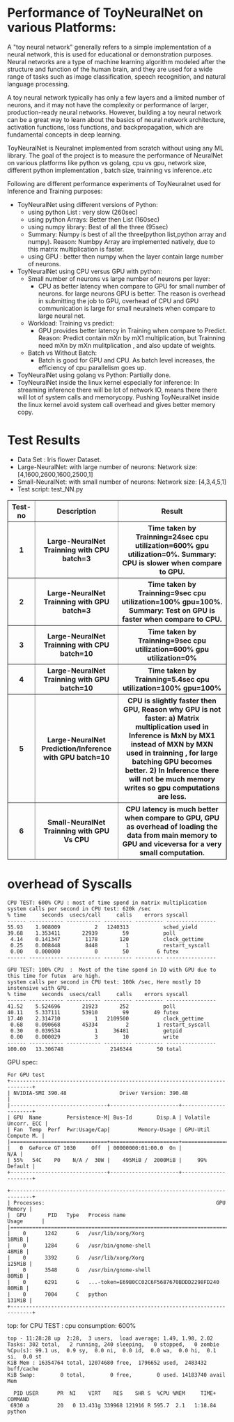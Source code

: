  
# Performance of ToyNeuralNet on various Platforms:
A "toy neural network" generally refers to a simple implementation of a neural network, this is used for educational or demonstration purposes. Neural networks are a type of machine learning algorithm modeled after the structure and function of the human brain, and they are used for a wide range of tasks such as image classification, speech recognition, and natural language processing.

A toy neural network typically has only a few layers and a limited number of neurons, and it may not have the complexity or performance of larger, production-ready neural networks. However, building a toy neural network can be a great way to learn about the basics of neural network architecture, activation functions, loss functions, and backpropagation, which are fundamental concepts in deep learning.

ToyNeuralNet is Neuralnet implemented from scratch without using any ML library. The goal of the project is to measure the performance of NeuralNet on various platforms like python vs golang, cpu vs gpu, network size, different python implementation , batch size, trainning vs inference..etc

Following are different performance experiments of ToyNeuralnet used for Inference and Training purposes:

- ToyNeuralNet using different versions of Python:
    - using python List : very slow (260sec)
    - using python Arrays: Better then List (160sec)
    - using numpy library: Best of all the three (95sec) 
    - Summary: Numpy is best of all the three(python list,python array and numpy). Reason: Numbpy Array are implemented natively, due to this matrix multiplication is faster.
    - using GPU : better then numpy when the layer contain large number of neurons.
- ToyNeuralNet using CPU versus GPU with python:
    - Small number of neurons vs large number of neurons per layer:
      -  CPU as better latency when compare to GPU for small number of neurons. for large neurons GPU is better. The reason is overhead in submitting the job to GPU, overhead of CPU and GPU communication is large for small neuralnets when compare to large neural net.
    - Workload: Training vs predict:  
      -  GPU provides better latency in Training  when compare to Predict. Reason: Predict contain mXn by mX1 multiplication, but Trainning need mXn by mXn mulitplication , and also update of weights.
    -  Batch vs Without Batch: 
    	 - Batch is good for GPU and CPU. As batch level increases, the efficiency of cpu parallelism goes up.  
- ToyNeuralNet using golang vs Python: Partially done.
- ToyNeuralNet inside the linux kernel especially for inference: In streaming inference  there will be lot of network IO, means there there will lot of system calls and memorycopy. Pushing ToyNeuralNet inside the linux kernel avoid system call overhead and gives better memory copy.  
    

# Test Results 

- Data Set : Iris flower Dataset.
- Large-NeuralNet:  with large number of neurons: Network size: [4,1600,2600,1600,2500,1]
- Small-NeuralNet:  with small number of neurons: Network size: [4,3,4,5,1]
- Test script: test_NN.py

 
<table border=1>
<thead>
<tr>
<th>Test-no</th>
<th>Description</th>
<th>Result</th>
</tr>
<tr>
<th>1</th>
<th> Large-NeuralNet Trainning with CPU batch=3
   </th>
<th>Time taken by Trainning=24sec  cpu utilization=600% gpu utilization=0%.  Summary: CPU is slower when compare to GPU.</th>
</tr>
<tr>
<th>2</th>
<th> Large-NeuralNet Trainning with GPU batch=3
</th>
<th>Time taken by Trainning=9sec 
 cpu utilization=100% gpu=100%. Summary: Test on GPU is faster when compare to CPU. 
</th>
</tr>

<tr>
<th>3</th>
<th>Large-NeuralNet Trainning with CPU batch=10
   </th>
<th>Time taken by Trainning=9sec  cpu utilization=600% gpu utilization=0%</th>
</tr>
<tr>
<th>4</th>
<th>Large-NeuralNet Trainning with GPU batch=10
</th>
<th>Time taken by Trainning=5.4sec 
 cpu utilization=100% gpu=100%
</th>
</tr>
<tr>
<th>5</th>
<th>Large-NeuralNet Prediction/Inference with GPU batch=10
</th>
<th>  CPU is slightly faster then GPU, Reason why GPU is not faster: a) Matrix multiplication used in Inference is MxN by MX1  instead of MXN by MXN used in trainning ,  for large batching GPU becomes better. 2) In Inference there will not be much memory writes so gpu computations are less.
</th>
</tr>
<tr>
<th>6</th>
<th>Small-NeuralNet Trainning with GPU Vs CPU
</th>
<th>CPU latency is much better when compare to GPU, GPU as overhead of loading the data from main memory to GPU and viceversa for a very small computation. 
</th>
</tr>
</tbody></table>

# overhead of Syscalls 

 ```
 CPU TEST: 600% CPU : most of time spend in matrix multiplication
 system calls per second in CPU test: 620k /sec
 % time     seconds  usecs/call     calls    errors syscall
------ ----------- ----------- --------- --------- ----------------
 55.93    1.908009           2   1240313           sched_yield
 39.68    1.353411       22939        59           poll
  4.14    0.141347        1178       120           clock_gettime
  0.25    0.008448        8448         1           restart_syscall
  0.00    0.000000           0        50         6 futex
------ ----------- ----------- --------- --------- ----------------

GPU TEST: 100% CPU  :  Most of the time spend in IO with GPU due to this time for futex  are high.
 system calls per second in CPU test: 100k /sec, Here mostly IO instensive with GPU.
% time     seconds  usecs/call     calls    errors syscall
------ ----------- ----------- --------- --------- ----------------
 41.52    5.524696       21923       252           poll
 40.11    5.337111       53910        99        49 futex
 17.40    2.314710           1   2109500           clock_gettime
  0.68    0.090668       45334         2         1 restart_syscall
  0.30    0.039534           1     36481           getpid
  0.00    0.000029           3        10           write
------ ----------- ----------- --------- --------- ----------------
100.00   13.306748               2146344        50 total
```

GPU spec:

```
For GPU test
+-----------------------------------------------------------------------------+
| NVIDIA-SMI 390.48                 Driver Version: 390.48                    |
|-------------------------------+----------------------+----------------------+
| GPU  Name        Persistence-M| Bus-Id        Disp.A | Volatile Uncorr. ECC |
| Fan  Temp  Perf  Pwr:Usage/Cap|         Memory-Usage | GPU-Util  Compute M. |
|===============================+======================+======================|
|   0  GeForce GT 1030     Off  | 00000000:01:00.0  On |                  N/A |
| 55%   54C    P0    N/A /  30W |    495MiB /  2000MiB |     99%      Default |
+-------------------------------+----------------------+----------------------+
                                                                               
+-----------------------------------------------------------------------------+
| Processes:                                                       GPU Memory |
|  GPU       PID   Type   Process name                             Usage      |
|=============================================================================|
|    0      1242      G   /usr/lib/xorg/Xorg                            18MiB |
|    0      1284      G   /usr/bin/gnome-shell                          48MiB |
|    0      3392      G   /usr/lib/xorg/Xorg                           125MiB |
|    0      3548      G   /usr/bin/gnome-shell                          80MiB |
|    0      6291      G   ...-token=E69B0CC02C6F5687670BDDD2298FD240    80MiB |
|    0      7004      C   python                                       131MiB |
+-----------------------------------------------------------------------------+
```
top:  for CPU TEST : cpu consumption: 600%

```
top - 11:28:28 up  2:28,  3 users,  load average: 1.49, 1.98, 2.02
Tasks: 302 total,   2 running, 240 sleeping,   0 stopped,   0 zombie
%Cpu(s): 99.1 us,  0.9 sy,  0.0 ni,  0.0 id,  0.0 wa,  0.0 hi,  0.1 si,  0.0 st
KiB Mem : 16354764 total, 12074680 free,  1796652 used,  2483432 buff/cache
KiB Swap:        0 total,        0 free,        0 used. 14183740 avail Mem 

  PID USER      PR  NI    VIRT    RES    SHR S  %CPU %MEM     TIME+ COMMAND                                                                                                                                             
 6930 a         20   0 13.431g 339968 121916 R 595.7  2.1   1:18.84 python
 ```
